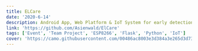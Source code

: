 ```yaml
---
title: ELCare
date: '2020-6-14'
description: Android App, Web Platform & IoT System for early detection & response to home emergencies (eg. elderly falls)
link: 'https://github.com/Asienwald/ElCare'
tags: ['Event', 'Team Project', 'ESP8266', 'Flask', 'Python', 'IoT']
cover: 'https://camo.githubusercontent.com/00486ac8003e3d384a3e265d3d735ae1ce247925beaa1e46f7d07f7c8f9e5c92/68747470733a2f2f692e696d6775722e636f6d2f3856704b4d46502e706e67'
---
```


<!-- https://asienwald.github.io/assets/projects/elcare-8.jpg -->
